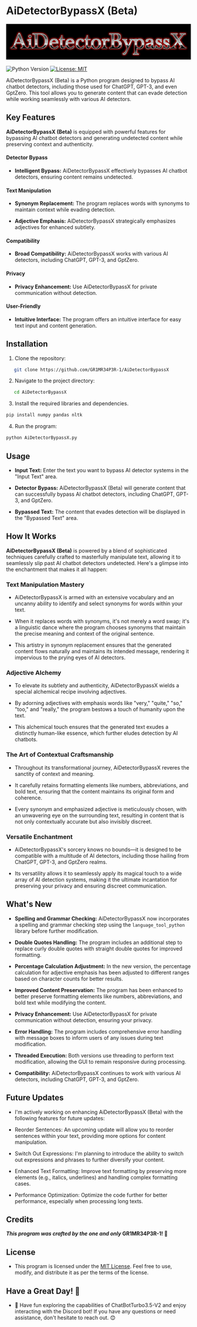 # AiDetectorBypassX (Beta)

![Logo](./Logo.png)

![Python Version](https://img.shields.io/badge/Python-3.6%2B-blue.svg)
[![License: MIT](https://img.shields.io/badge/License-MIT-yellow.svg)](LICENSE)

AiDetectorBypassX (Beta) is a Python program designed to bypass AI chatbot detectors, including those used for ChatGPT, GPT-3, and even GptZero. This tool allows you to generate content that can evade detection while working seamlessly with various AI detectors.

## Key Features

**AiDetectorBypassX (Beta)** is equipped with powerful features for bypassing AI chatbot detectors and generating undetected content while preserving context and authenticity.

#### Detector Bypass

- **Intelligent Bypass:** AiDetectorBypassX effectively bypasses AI chatbot detectors, ensuring content remains undetected.

#### Text Manipulation

- **Synonym Replacement:** The program replaces words with synonyms to maintain context while evading detection.

- **Adjective Emphasis:** AiDetectorBypassX strategically emphasizes adjectives for enhanced subtlety.

#### Compatibility

- **Broad Compatibility:** AiDetectorBypassX works with various AI detectors, including ChatGPT, GPT-3, and GptZero.

#### Privacy

- **Privacy Enhancement:** Use AiDetectorBypassX for private communication without detection.

#### User-Friendly

- **Intuitive Interface:** The program offers an intuitive interface for easy text input and content generation.

## Installation

1. Clone the repository:
```bash
   git clone https://github.com/GR1MR34P3R-1/AiDetectorBypassX
```

2. Navigate to the project directory:
```bash 
   cd AiDetectorBypassX
```

3. Install the required libraries and dependencies.
```bash
pip install numpy pandas nltk
```

4. Run the program:
```bash
python AiDetectorBypassX.py
```
## Usage
- **Input Text:** Enter the text you want to bypass AI detector systems in the "Input Text" area.

- **Detector Bypass:** AiDetectorBypassX (Beta) will generate content that can successfully bypass AI chatbot detectors, including ChatGPT, GPT-3, and GptZero.

- **Bypassed Text:** The content that evades detection will be displayed in the "Bypassed Text" area.

## How It Works

**AiDetectorBypassX (Beta)** is powered by a blend of sophisticated techniques carefully crafted to masterfully manipulate text, allowing it to seamlessly slip past AI chatbot detectors undetected. Here's a glimpse into the enchantment that makes it all happen:

### Text Manipulation Mastery

- AiDetectorBypassX is armed with an extensive vocabulary and an uncanny ability to identify and select synonyms for words within your text.

- When it replaces words with synonyms, it's not merely a word swap; it's a linguistic dance where the program chooses synonyms that maintain the precise meaning and context of the original sentence.

- This artistry in synonym replacement ensures that the generated content flows naturally and maintains its intended message, rendering it impervious to the prying eyes of AI detectors.

### Adjective Alchemy

- To elevate its subtlety and authenticity, AiDetectorBypassX wields a special alchemical recipe involving adjectives.

- By adorning adjectives with emphasis words like "very," "quite," "so," "too," and "really," the program bestows a touch of humanity upon the text.

- This alchemical touch ensures that the generated text exudes a distinctly human-like essence, which further eludes detection by AI chatbots.

### The Art of Contextual Craftsmanship

- Throughout its transformational journey, AiDetectorBypassX reveres the sanctity of context and meaning.

- It carefully retains formatting elements like numbers, abbreviations, and bold text, ensuring that the content maintains its original form and coherence.

- Every synonym and emphasized adjective is meticulously chosen, with an unwavering eye on the surrounding text, resulting in content that is not only contextually accurate but also invisibly discreet.

### Versatile Enchantment

- AiDetectorBypassX's sorcery knows no bounds—it is designed to be compatible with a multitude of AI detectors, including those hailing from ChatGPT, GPT-3, and GptZero realms.

- Its versatility allows it to seamlessly apply its magical touch to a wide array of AI detection systems, making it the ultimate incantation for preserving your privacy and ensuring discreet communication.

## What's New

- **Spelling and Grammar Checking:** AiDetectorBypassX now incorporates a spelling and grammar checking step using the `language_tool_python` library before further modification.

- **Double Quotes Handling:** The program includes an additional step to replace curly double quotes with straight double quotes for improved formatting.

- **Percentage Calculation Adjustment:** In the new version, the percentage calculation for adjective emphasis has been adjusted to different ranges based on character counts for better results.

- **Improved Content Preservation:** The program has been enhanced to better preserve formatting elements like numbers, abbreviations, and bold text while modifying the content.

- **Privacy Enhancement:** Use AiDetectorBypassX for private communication without detection, ensuring your privacy.

- **Error Handling:** The program includes comprehensive error handling with message boxes to inform users of any issues during text modification.

- **Threaded Execution:** Both versions use threading to perform text modification, allowing the GUI to remain responsive during processing.

- **Compatibility:** AiDetectorBypassX continues to work with various AI detectors, including ChatGPT, GPT-3, and GptZero.


## Future Updates
- I'm actively working on enhancing AiDetectorBypassX (Beta) with the following features for future updates:

- Reorder Sentences: An upcoming update will allow you to reorder sentences within your text, providing more options for content manipulation.

- Switch Out Expressions: I'm planning to introduce the ability to switch out expressions and phrases to further diversify your content.

- Enhanced Text Formatting: Improve text formatting by preserving more elements (e.g., italics, underlines) and handling complex formatting cases.

- Performance Optimization: Optimize the code further for better performance, especially when processing long texts.

## Credits

**_This program was crafted by the one and only_ GR1MR34P3R-1! 🌟**

## License
- This program is licensed under the [MIT License](LICENSE). Feel free to use, modify, and distribute it as per the terms of the license.

## Have a Great Day! 🌟
- 🌟 Have fun exploring the capabilities of ChatBotTurbo3.5-V2 and enjoy interacting with the Discord bot! If you have any questions or need assistance, don't hesitate to reach out. 😊
